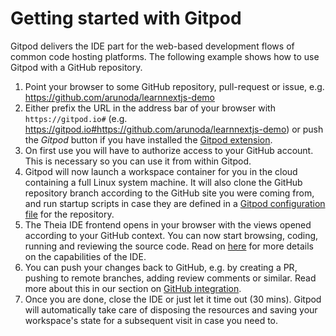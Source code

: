 # Getting started with Gitpod

Gitpod delivers the IDE part for the web-based development flows of common code hosting platforms. The following example 
shows how to use Gitpod with a GitHub repository.

1. Point your browser to some GitHub repository, pull-request or issue, e.g. https://github.com/arunoda/learnnextjs-demo
2. Either prefix the URL in the address bar of your browser with `https://gitpod.io#` (e.g. https://gitpod.io#https://github.com/arunoda/learnnextjs-demo) or push the _Gitpod_ button if you 
have installed the [Gitpod extension](20_Browser_Extension.md).
3. On first use you will have to authorize access to your GitHub account. This is necessary so you can use it from within Gitpod.
4. Gitpod will now launch a workspace container for you in the cloud containing a full Linux system machine. It will also clone the GitHub repository branch 
according to the GitHub site you were coming from, and run startup scripts in case they are defined in a [Gitpod configuration file](40_Configurtion.md) for the repository.
5. The Theia IDE frontend opens in your browser with the views opened according to your GitHub context. You can now start browsing, 
coding, running and reviewing the source code. Read on [here](4_1_1_Navigating_The_code.md) for more details on the capabilities of the IDE.
6. You can push your changes back to GitHub, e.g. by creating a PR, pushing to remote branches,
adding review comments or similar. Read more about this in our section on [GitHub integration](4_3_Git_and_GitHub_Integeration.md).
7. Once you are done, close the IDE or just let it time out (30 mins). Gitpod will automatically take care of disposing the 
resources and saving your workspace's state for a subsequent visit in case you need to.

